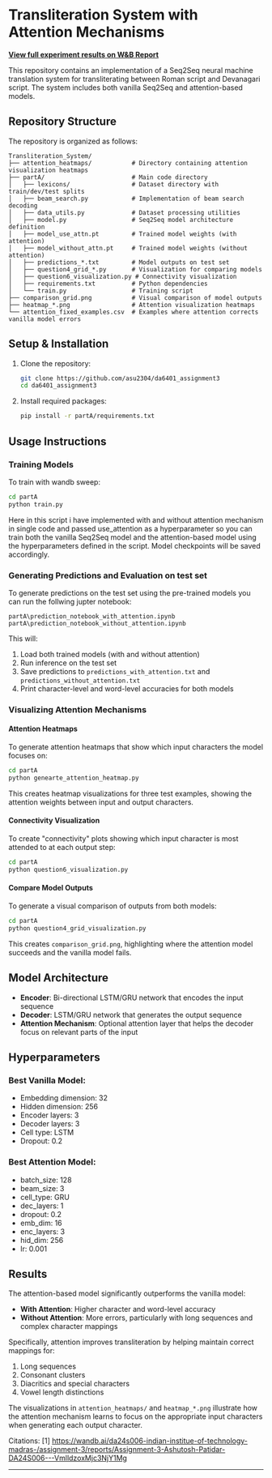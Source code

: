 # Transliteration System with Attention Mechanisms

**[View full experiment results on W&B Report](https://wandb.ai/da24s006-indian-institue-of-technology-madras-/assignment-3/reports/Assignment-3-Ashutosh-Patidar-DA24S006---VmlldzoxMjc3NjY1Mg)**

This repository contains an implementation of a Seq2Seq neural machine translation system for transliterating between Roman script and Devanagari script. The system includes both vanilla Seq2Seq and attention-based models.

## Repository Structure

The repository is organized as follows:

```
Transliteration_System/
├── attention_heatmaps/           # Directory containing attention visualization heatmaps
├── partA/                        # Main code directory
│   ├── lexicons/                 # Dataset directory with train/dev/test splits
│   ├── beam_search.py            # Implementation of beam search decoding
│   ├── data_utils.py             # Dataset processing utilities
│   ├── model.py                  # Seq2Seq model architecture definition
│   ├── model_use_attn.pt         # Trained model weights (with attention)
│   ├── model_without_attn.pt     # Trained model weights (without attention)
│   ├── predictions_*.txt         # Model outputs on test set
│   ├── question4_grid_*.py       # Visualization for comparing models
│   ├── question6_visualization.py # Connectivity visualization
│   ├── requirements.txt          # Python dependencies
│   └── train.py                  # Training script
├── comparison_grid.png           # Visual comparison of model outputs
├── heatmap_*.png                 # Attention visualization heatmaps
└── attention_fixed_examples.csv  # Examples where attention corrects vanilla model errors
```

## Setup & Installation

1. Clone the repository:
   ```bash
   git clone https://github.com/asu2304/da6401_assignment3
   cd da6401_assignment3
   ```

2. Install required packages:
   ```bash
   pip install -r partA/requirements.txt
   ```

## Usage Instructions

### Training Models

To train with wandb sweep:

```bash
cd partA
python train.py
```

Here in this script i have implemented with and without attention mechanism in single code and passed use_attention as a hyperparameter so you can train both the vanilla Seq2Seq model and the attention-based model using the hyperparameters defined in the script. Model checkpoints will be saved accordingly.

### Generating Predictions and Evaluation on test set

To generate predictions on the test set using the pre-trained models you can run the follwing jupter notebook: 
```
partA\prediction_notebook_with_attention.ipynb
partA\prediction_notebook_without_attention.ipynb
```

This will:
1. Load both trained models (with and without attention)
2. Run inference on the test set
3. Save predictions to `predictions_with_attention.txt` and `predictions_without_attention.txt`
4. Print character-level and word-level accuracies for both models

### Visualizing Attention Mechanisms

#### Attention Heatmaps

To generate attention heatmaps that show which input characters the model focuses on:

```bash
cd partA
python genearte_attention_heatmap.py
```

This creates heatmap visualizations for three test examples, showing the attention weights between input and output characters.

#### Connectivity Visualization

To create "connectivity" plots showing which input character is most attended to at each output step:

```bash
cd partA
python question6_visualization.py
```

#### Compare Model Outputs

To generate a visual comparison of outputs from both models:

```bash
cd partA
python question4_grid_visualization.py
```

This creates `comparison_grid.png`, highlighting where the attention model succeeds and the vanilla model fails.




## Model Architecture

- **Encoder**: Bi-directional LSTM/GRU network that encodes the input sequence
- **Decoder**: LSTM/GRU network that generates the output sequence
- **Attention Mechanism**: Optional attention layer that helps the decoder focus on relevant parts of the input

## Hyperparameters

### Best Vanilla Model:
- Embedding dimension: 32
- Hidden dimension: 256
- Encoder layers: 3
- Decoder layers: 3
- Cell type: LSTM
- Dropout: 0.2
  
### Best Attention Model:
- batch_size: 128
- beam_size: 3
- cell_type: GRU
- dec_layers: 1
- dropout: 0.2
- emb_dim: 16
- enc_layers: 3
- hid_dim: 256
- lr: 0.001

## Results

The attention-based model significantly outperforms the vanilla model:
- **With Attention**: Higher character and word-level accuracy
- **Without Attention**: More errors, particularly with long sequences and complex character mappings

Specifically, attention improves transliteration by helping maintain correct mappings for:
1. Long sequences
2. Consonant clusters
3. Diacritics and special characters
4. Vowel length distinctions

The visualizations in `attention_heatmaps/` and `heatmap_*.png` illustrate how the attention mechanism learns to focus on the appropriate input characters when generating each output character.

Citations:
[1] https://wandb.ai/da24s006-indian-institue-of-technology-madras-/assignment-3/reports/Assignment-3-Ashutosh-Patidar-DA24S006---VmlldzoxMjc3NjY1Mg

---


